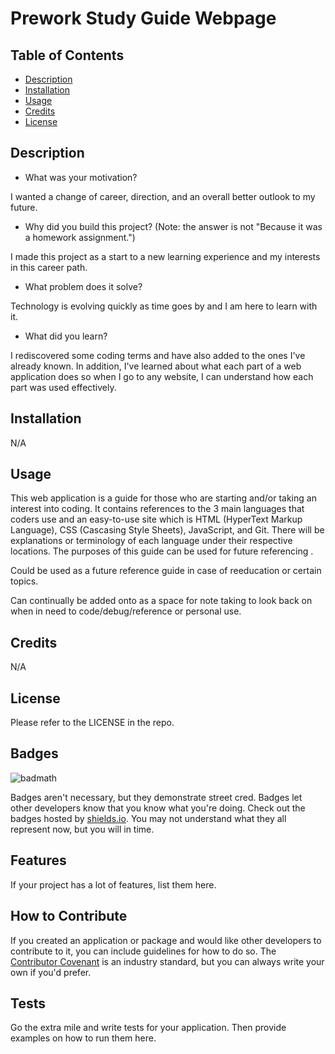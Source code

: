 # Prework Study Guide Webpage

## Table of Contents

- [Description](#Description)
- [Installation](#installation)
- [Usage](#usage)
- [Credits](#credits)
- [License](#license)

## Description

- What was your motivation?

I wanted a change of career, direction, and an overall better outlook to my future.

- Why did you build this project? (Note: the answer is not "Because it was a homework assignment.")

I made this project as a start to a new learning experience and my interests in this career path.

- What problem does it solve?

Technology is evolving quickly as time goes by and I am here to learn with it.

- What did you learn?

I rediscovered some coding terms and have also added to the ones I've already known. In addition, I've learned about what each part of a web application does so when I go to any website, I can understand how each part was used effectively.

## Installation

N/A

## Usage

This web application is a guide for those who are starting and/or taking an interest into coding. It contains references to the 3 main languages that coders use and an easy-to-use site which is HTML (HyperText Markup Language), CSS (Cascasing Style Sheets), JavaScript, and Git. There will be explanations or terminology of each language under their respective locations. The purposes of this guide can be used for future referencing .

Could be used as a future reference guide in case of reeducation or certain topics.

Can continually be added onto as a space for note taking to look back on when in need to code/debug/reference or personal use.

## Credits

N/A

## License

Please refer to the LICENSE in the repo.

## Badges

![badmath](https://img.shields.io/github/languages/top/nielsenjared/badmath)

Badges aren't necessary, but they demonstrate street cred. Badges let other developers know that you know what you're doing. Check out the badges hosted by [shields.io](https://shields.io/). You may not understand what they all represent now, but you will in time.

## Features

If your project has a lot of features, list them here.

## How to Contribute

If you created an application or package and would like other developers to contribute to it, you can include guidelines for how to do so. The [Contributor Covenant](https://www.contributor-covenant.org/) is an industry standard, but you can always write your own if you'd prefer.

## Tests

Go the extra mile and write tests for your application. Then provide examples on how to run them here.